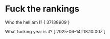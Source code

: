 # Fuck the rankings

Who the hell am I?
{ 37138909 }

What fucking year is it?
[ 2025-06-14T18:10:00Z ]
